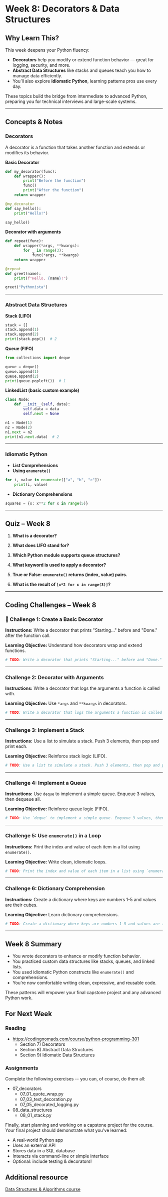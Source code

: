 # Week 8: Decorators & Data Structures

## Why Learn This?

This week deepens your Python fluency:

* **Decorators** help you modify or extend function behavior — great for logging, security, and more.
* **Abstract Data Structures** like stacks and queues teach you how to manage data efficiently.
* You’ll also explore **idiomatic Python**, learning patterns pros use every day.

These topics build the bridge from intermediate to advanced Python, preparing you for technical interviews and large-scale systems.

---

## Concepts & Notes

### Decorators

A decorator is a function that takes another function and extends or modifies its behavior.

**Basic Decorator**

```python
def my_decorator(func):
    def wrapper():
        print("Before the function")
        func()
        print("After the function")
    return wrapper

@my_decorator
def say_hello():
    print("Hello!")

say_hello()
```

**Decorator with arguments**

```python
def repeat(func):
    def wrapper(*args, **kwargs):
        for _ in range(3):
            func(*args, **kwargs)
    return wrapper

@repeat
def greet(name):
    print(f"Hello, {name}!")

greet("Pythonista")
```

---

### Abstract Data Structures

**Stack (LIFO)**

```python
stack = []
stack.append(1)
stack.append(2)
print(stack.pop())  # 2
```

**Queue (FIFO)**

```python
from collections import deque

queue = deque()
queue.append(1)
queue.append(2)
print(queue.popleft())  # 1
```

**LinkedList (basic custom example)**

```python
class Node:
    def __init__(self, data):
        self.data = data
        self.next = None

n1 = Node(1)
n2 = Node(2)
n1.next = n2
print(n1.next.data)  # 2
```

---

### Idiomatic Python

* **List Comprehensions**
* **Using `enumerate()`**

```python
for i, value in enumerate(["a", "b", "c"]):
    print(i, value)
```

* **Dictionary Comprehensions**

```python
squares = {x: x**2 for x in range(5)}
```

---

## Quiz – Week 8

1. **What is a decorator?**

2. **What does LIFO stand for?**

3. **Which Python module supports queue structures?**

4. **What keyword is used to apply a decorator?**

5. **True or False: `enumerate()` returns (index, value) pairs.**

6. **What is the result of `[x*2 for x in range(3)]`?**

---

## Coding Challenges – Week 8

### 🔹 Challenge 1: Create a Basic Decorator

**Instructions:**
Write a decorator that prints "Starting..." before and "Done." after the function call.

**Learning Objective:**
Understand how decorators wrap and extend functions.

```python
# TODO: Write a decorator that prints "Starting..." before and "Done." after the function call.

```

---

### Challenge 2: Decorator with Arguments

**Instructions:**
Write a decorator that logs the arguments a function is called with.

**Learning Objective:**
Use `*args` and `**kwargs` in decorators.

```python
# TODO: Write a decorator that logs the arguments a function is called with.

```

---

### Challenge 3: Implement a Stack

**Instructions:**
Use a list to simulate a stack. Push 3 elements, then pop and print each.

**Learning Objective:**
Reinforce stack logic (LIFO).

```python
# TODO: Use a list to simulate a stack. Push 3 elements, then pop and print each.

```

---

### Challenge 4: Implement a Queue

**Instructions:**
Use `deque` to implement a simple queue. Enqueue 3 values, then dequeue all.

**Learning Objective:**
Reinforce queue logic (FIFO).

```python
# TODO: Use `deque` to implement a simple queue. Enqueue 3 values, then dequeue all.

```

---

### Challenge 5: Use `enumerate()` in a Loop

**Instructions:**
Print the index and value of each item in a list using `enumerate()`.

**Learning Objective:**
Write clean, idiomatic loops.

```python
# TODO: Print the index and value of each item in a list using `enumerate()`.

```

---

### Challenge 6: Dictionary Comprehension

**Instructions:**
Create a dictionary where keys are numbers 1-5 and values are their cubes.

**Learning Objective:**
Learn dictionary comprehensions.

```python
# TODO: Create a dictionary where keys are numbers 1-5 and values are their cubes.

```

---

## Week 8 Summary

* You wrote decorators to enhance or modify function behavior.
* You practiced custom data structures like stacks, queues, and linked lists.
* You used idiomatic Python constructs like `enumerate()` and comprehensions.
* You’re now comfortable writing clean, expressive, and reusable code.

These patterns will empower your final capstone project and any advanced Python work.

## For Next Week

### Reading 
* https://codingnomads.com/course/python-programming-301
    * Section 7) Decorators
    * Section 8) Abstract Data Structures
    * Section 9) Idiomatic Data Structures

### Assignments

Complete the following exercises -- you can, of course, do them all:

* 07_decorators
  * 07_01_quote_wrap.py
  * 07_03_text_decoration.py
  * 07_05_decorated_logging.py
* 08_data_structures
  * 08_01_stack.py

Finally, start planning and working on a capstone project for the course. Your final project should demonstrate what you've learned:

* A real-world Python app
* Uses an external API
* Stores data in a SQL database
* Interacts via command-line or simple interface
* Optional: include testing & decorators!

## Additional resource

[Data Structures & Algorithms course](https://codingnomads.com/course/data-structures-algorithms)
